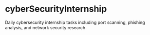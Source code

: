 # cyberSecurityInternship
Daily cybersecurity internship tasks including port scanning, phishing analysis, and network security research.
